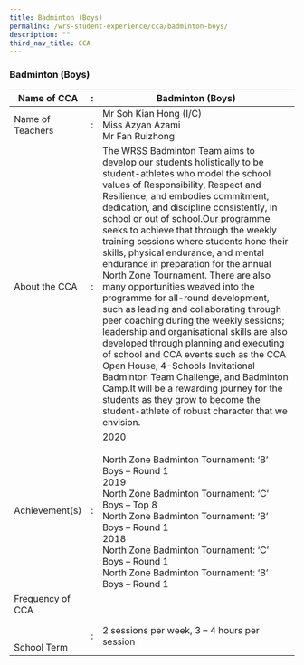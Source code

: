 ```yaml
---
title: Badminton (Boys)
permalink: /wrs-student-experience/cca/badminton-boys/
description: ""
third_nav_title: CCA
---
```

### **Badminton (Boys)**

| Name of CCA | : | Badminton (Boys) |
|---|---|---|
| Name of Teachers | : | Mr Soh Kian Hong (I/C)<br>Miss Azyan Azami<br>Mr Fan Ruizhong |
| About the CCA | : | The WRSS Badminton Team aims to develop our students holistically to be student-athletes who model the school values of Responsibility, Respect and Resilience, and embodies commitment, dedication, and discipline consistently, in school or out of school.Our programme seeks to achieve that through the weekly training sessions where students hone their skills, physical endurance, and mental endurance in preparation for the annual North Zone Tournament. There are also many opportunities weaved into the programme for all-round development, such as leading and collaborating through peer coaching during the weekly sessions; leadership and organisational skills are also developed through planning and executing of school and CCA events such as the CCA Open House, 4-Schools Invitational Badminton Team Challenge, and Badminton Camp.It will be a rewarding journey for the students as they grow to become the student-athlete of robust character that we envision. |
| Achievement(s) | : | 2020<br><br>North Zone Badminton Tournament: ‘B’ Boys – Round 1<br>2019<br>North Zone Badminton Tournament: ‘C’ Boys – Top 8<br>North Zone Badminton Tournament: ‘B’ Boys – Round 1<br>2018<br>North Zone Badminton Tournament: ‘C’ Boys – Round 1<br>North Zone Badminton Tournament: ‘B’ Boys – Round 1 |
| Frequency of CCA |  |  |
| <br><br>School Term | : | 2 sessions per week, 3 – 4 hours per session |
